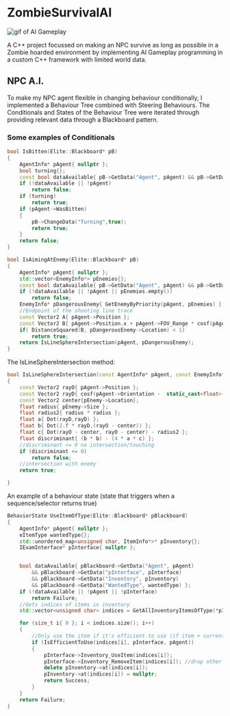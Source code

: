 # ZombieSurvivalAI

![gif of AI Gameplay](https://github.com/JasperCaerels/ZombieSurvivalAI/blob/master/Media/Gameplay.gif)

A C++ project focussed on making an NPC survive as long as possible in a Zombie hoarded environment by implementing AI Gameplay programming in a custom C++ framework with limited world data.

## NPC A.I.
To make my NPC agent flexible in changing behaviour conditionally, I implemented a Behaviour Tree combined with Steering Behaviours.
The Conditionals and States of the Behaviour Tree were iterated through providing relevant data through a Blackboard pattern.

### Some examples of Conditionals
```cpp
bool IsBitten(Elite::Blackboard* pB)
{
	AgentInfo* pAgent{ nullptr };
	bool turning{};
	const bool dataAvailable{ pB->GetData("Agent", pAgent) && pB->GetData("Turning", turning) };
	if (!dataAvailable || !pAgent)
		return false;
	if (turning)
		return true;
	if (pAgent->WasBitten)
	{
		pB->ChangeData("Turning",true);
		return true;
	}
	return false;
}

bool IsAimingAtEnemy(Elite::Blackboard* pB)
{
	AgentInfo* pAgent{ nullptr };
	std::vector<EnemyInfo*> pEnemies{};
	const bool dataAvailable{ pB->GetData("Agent", pAgent) && pB->GetData("Enemies", pEnemies) };
	if (!dataAvailable || !pAgent || pEnemies.empty())
		return false;
	EnemyInfo* pDangerousEnemy{ GetEnemyByPriority(pAgent, pEnemies) };
	//Endpoint of the shooting line trace
	const Vector2 A{ pAgent->Position };
	const Vector2 B{ pAgent->Position.x + pAgent->FOV_Range * cosf(pAgent->Orientation), pAgent->Position.y + pAgent->FOV_Range * sinf(pAgent->Orientation) };
	if( DistanceSquared(B, pDangerousEnemy->Location) < 1)
		return true;
	return IsLineSphereIntersection(pAgent, pDangerousEnemy);
}
```
The IsLineSphereIntersection method:

```cpp
bool IsLineSphereIntersection(const AgentInfo* pAgent, const EnemyInfo* pEnemy)
{
	const Vector2 rayO{ pAgent->Position };
	const Vector2 rayD{ cosf(pAgent->Orientation -  static_cast<float>(M_PI) / 2), sinf(pAgent->Orientation - static_cast<float>(M_PI) / 2)};
	const Vector2 center{pEnemy->Location};
	float radius{ pEnemy->Size };
	float radius2{ radius * radius };
	float a{ Dot(rayD,rayD) };
	float b{ Dot(2.f * rayD,(rayO - center)) };
	float c{ Dot(rayO - center, rayO - center) - radius2 };
	float discriminant{ (b * b) - (4 * a * c) };
	//discriminant <= 0 no intersection/touching
	if (discriminant <= 0) 
		return false;
	//intersection with enemy
	return true;

}
```

An example of a behaviour state (state that triggers when a sequence/selector returns true)

```cpp
BehaviorState UseItemOfType(Elite::Blackboard* pBlackboard)
{
	AgentInfo* pAgent{ nullptr };
	eItemType wantedType{};
	std::unordered_map<unsigned char, ItemInfo*>* pInventory{};
	IExamInterface* pInterface{ nullptr };


	bool dataAvailable{ pBlackboard->GetData("Agent", pAgent)
		&& pBlackboard->GetData("pInterface", pInterface)
		&& pBlackboard->GetData("Inventory", pInventory)
		&& pBlackboard->GetData("WantedType", wantedType) };
	if (!dataAvailable || !pAgent || !pInterface)
		return Failure;
	//Gets indices of items in inventory
	std::vector<unsigned char> indices = GetAllInventoryItemsOfType(*pInventory, wantedType);

	for (size_t i{ 0 }; i < indices.size(); i++)
	{
		//Only use the item if it's efficient to use (if item + current agent value <= max value
		if (IsEfficientToUse(indices[i], pInterface, pAgent))
		{
			pInterface->Inventory_UseItem(indices[i]);
			pInterface->Inventory_RemoveItem(indices[i]); //drop other items when used (always fully depleted in game on 1 usage)
			delete pInventory->at(indices[i]);
			pInventory->at(indices[i]) = nullptr;
			return Success;
		}
	}
	return Failure;
}
```

